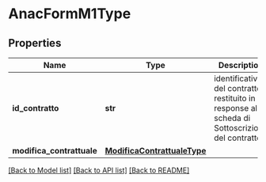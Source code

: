 # AnacFormM1Type

## Properties
Name | Type | Description | Notes
------------ | ------------- | ------------- | -------------
**id_contratto** | **str** | identificativo del contratto restituito in response alla scheda di Sottoscrizione del contratto. | 
**modifica_contrattuale** | [**ModificaContrattualeType**](ModificaContrattualeType.md) |  | 

[[Back to Model list]](../README.md#documentation-for-models) [[Back to API list]](../README.md#documentation-for-api-endpoints) [[Back to README]](../README.md)

